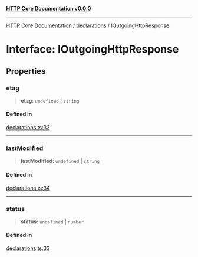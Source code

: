 [**HTTP Core Documentation v0.0.0**](../../README.md)

***

[HTTP Core Documentation](../../modules.md) / [declarations](../README.md) / IOutgoingHttpResponse

# Interface: IOutgoingHttpResponse

## Properties

### etag

> **etag**: `undefined` \| `string`

#### Defined in

[declarations.ts:32](https://github.com/stonemjs/http-core/blob/a162480c16327760396238c341daab61793d5440/src/declarations.ts#L32)

***

### lastModified

> **lastModified**: `undefined` \| `string`

#### Defined in

[declarations.ts:34](https://github.com/stonemjs/http-core/blob/a162480c16327760396238c341daab61793d5440/src/declarations.ts#L34)

***

### status

> **status**: `undefined` \| `number`

#### Defined in

[declarations.ts:33](https://github.com/stonemjs/http-core/blob/a162480c16327760396238c341daab61793d5440/src/declarations.ts#L33)
